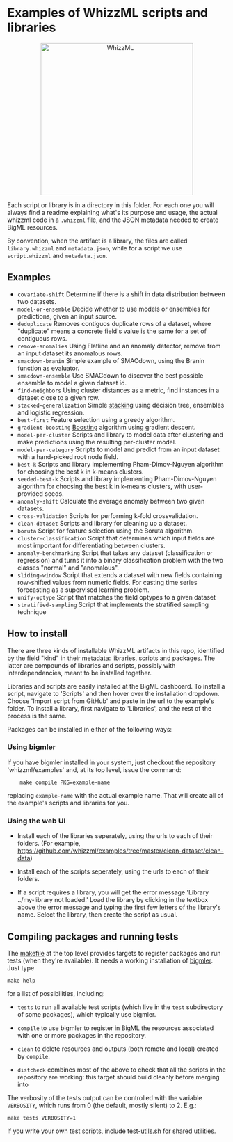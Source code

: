 # Examples of WhizzML scripts and libraries

<p align=center><a href="http://bigml.com/whizzml"><img
src="https://static.horizon.bigml.com/static/img/whizzml/whizzml_share_logo.png"
alt="WhizzML" width=350></img></a></p>

Each script or library is in a directory in this folder.  For each one
you will always find a readme explaining what's its purpose and usage,
the actual whizzml code in a `.whizzml` file, and the JSON metadata
needed to create BigML resources.

By convention, when the artifact is a library, the files are called
`library.whizzml` and `metadata.json`, while for a script we use
`script.whizzml` and `metadata.json`.

## Examples

- `covariate-shift` Determine if there is a shift in data distribution
  between two datasets.  
- `model-or-ensemble` Decide whether to use
  models or ensembles for predictions, given an input source.  
- `deduplicate` Removes contiguos duplicate rows of a dataset, where
  "duplicate" means a concrete field's value is the same for a set of
  contiguous rows.  
- `remove-anomalies` Using Flatline and an anomaly
  detector, remove from an input dataset its anomalous rows.  
- `smacdown-branin` Simple example of SMACdown, using the Branin
  function as evaluator.  
- `smacdown-ensemble` Use SMACdown to
  discover the best possible ensemble to model a given dataset id.  
- `find-neighbors` Using cluster distances as a metric, find instances
  in a dataset close to a given row.  
- `stacked-generalization` Simple
  [stacking](https://en.wikipedia.org/wiki/Ensemble_learning#Stacking)
  using decision tree, ensembles and logistic regression.  
- `best-first` Feature selection using a greedy algorithm.  
- `gradient-boosting` 
  [Boosting](https://en.wikipedia.org/wiki/Gradient_boosting) algorithm 
  using gradient descent.  
- `model-per-cluster` Scripts and library to model data after
  clustering and make predictions using the resulting per-cluster
  model.  
- `model-per-category` Scripts to model and predict from an
  input dataset with a hand-picked root node field.  
- `best-k` Scripts and library implementing Pham-Dimov-Nguyen algorithm for
  choosing the best k in k-means clusters.  
- `seeded-best-k` Scripts
  and library implementing Pham-Dimov-Nguyen algorithm for choosing
  the best k in k-means clusters, with user-provided seeds.  
- `anomaly-shift` Calculate the average anomaly between two given
  datasets.  
- `cross-validation` Scripts for performing k-fold
  crossvalidation.  
- `clean-dataset` Scripts and library for cleaning
  up a dataset.  
- `boruta` Script for feature selection using the
  Boruta algorithm.  
- `cluster-classification` Script that determines
  which input fields are most important for differentiating between
  clusters.  
- `anomaly-benchmarking` Script that takes any dataset
  (classification or regression) and turns it into a binary
  classification problem with the two classes "normal" and
  "anomalous".  
- `sliding-window` Script that extends a dataset with
  new fields containing row-shifted values from numeric fields. For
  casting time series forecasting as a supervised learning problem.  
- `unify-optype` Script that matches the field optypes to a given
  dataset 
- `stratified-sampling` Script that implements the stratified sampling
  technique

## How to install

There are three kinds of installable WhizzML artifacts in this repo,
identified by the field "kind" in their metadata: libraries, scripts
and packages. The latter are compounds of libraries and scripts,
possibly with interdependencies, meant to be installed together.

Libraries and scripts are easily installed at the BigML dashboard.  To
install a script, navigate to 'Scripts' and then hover over the
installation dropdown. Choose 'Import script from GitHub' and paste in
the url to the example's folder. To install a library, first navigate
to 'Libraries', and the rest of the process is the same.

Packages can be installed in either of the following ways:

### Using bigmler

If you have bigmler installed in your system, just checkout the
repository 'whizzml/examples' and, at its top level, issue the command:

        make compile PKG=example-name

replacing `example-name` with the actual example name. That will
create all of the example's scripts and libraries for you.

### Using the web UI

- Install each of the libraries seperately, using the urls to each of
  their folders. (For example, https://github.com/whizzml/examples/tree/master/clean-dataset/clean-data)

- Install each of the scripts seperately, using the
  urls to each of their folders.

- If a script requires a library, you will get the error message
  'Library ../my-library not loaded.' Load the library by clicking in
  the textbox above the error message and typing the first few letters
  of the library's name. Select the library, then create the script as
  usual.

## Compiling packages and running tests

The [makefile](makefile) at the top level provides targets to register
packages and run tests (when they're available).  It needs a working
installation of [bigmler](https://bigml.com/tools/bigmler). Just type

```shell
make help
```

for a list of possibilities, including:

- `tests` to run all available test scripts (which live in the `test`
  subdirectory of some packages), which typically use bigmler.

- `compile` to use bigmler to register in BigML the resources
  associated with one or more packages in the repository.

- `clean` to delete resources and outputs (both remote and local)
  created by `compile`.

- `distcheck` combines most of the above to check that all the scripts
  in the repository are working: this target should build cleanly
  before merging into

The verbosity of the tests output can be controlled with the variable
`VERBOSITY`, which runs from 0 (the default, mostly silent) to 2.
E.g.:

```shell
make tests VERBOSITY=1
```

If you write your own test scripts, include
[test-utils.sh](test-utils.sh) for shared utilities.
